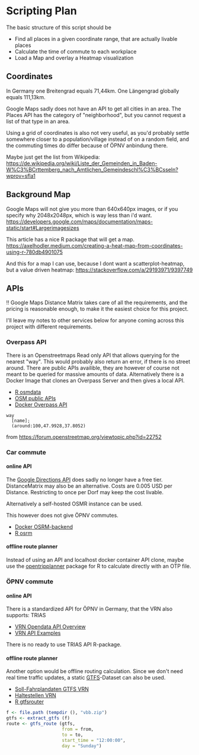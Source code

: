 # Scripting Plan

The basic structure of this script should be

* Find all places in a given coordinate range, that are actually livable places
* Calculate the time of commute to each workplace
* Load a Map and overlay a Heatmap visualization


## Coordinates

In Germany one Breitengrad equals 71,44km.
One Längengrad globally equals 111,13km.

Google Maps sadly does not have an API to get all cities in an area. The Places API has the category of "neighborhood", but you cannot request a list of that type in an area.

Using a grid of coordinates is also not very useful, as you'd probably settle somewhere closer to a population/village instead of on a random field, and the commuting times do differ because of ÖPNV anbindung there.

Maybe just get the list from Wikipedia: https://de.wikipedia.org/wiki/Liste_der_Gemeinden_in_Baden-W%C3%BCrttemberg_nach_Amtlichen_Gemeindeschl%C3%BCsseln?wprov=sfla1

## Background Map

Google Maps will not give you more than 640x640px images, or if you specify why 2048x2048px, which is way less than i'd want. https://developers.google.com/maps/documentation/maps-static/start#Largerimagesizes

This article has a nice R package that will get a map. https://axelhodler.medium.com/creating-a-heat-map-from-coordinates-using-r-780db4901075

And this for a map I can use, because I dont want a scatterplot-heatmap, but a value driven heatmap: https://stackoverflow.com/a/29193971/9397749


## APIs

‼️ Google Maps Distance Matrix takes care of all the requirements, and the pricing is reasonable enough, to make it the easiest choice for this project.

I'll leave my notes to other services below for anyone coming across this project with different requirements.

### Overpass API

There is an Openstreetmaps Read only API that allows querying for the nearest "way". This would probably also return an error, if there is no street around.
There are public APIs availible, they are however of course not meant to be queried for massive amounts of data. 
Alternatively there is a Docker Image that clones an Overpass Server and then gives a local API.

* [R osmdata](https://github.com/ropensci/osmdata)
* [OSM public APIs](https://wiki.openstreetmap.org/wiki/Overpass_API#Public_Overpass_API_instances)
* [Docker Overpass API](https://hub.docker.com/r/wiktorn/overpass-api)

```
way
  [name];
  (around:100,47.9928,37.8052)
```

from https://forum.openstreetmap.org/viewtopic.php?id=22752

### Car commute

#### **online API**

The [Google Directions API](https://developers.google.com/maps/documentation/directions/overview?hl=de) does sadly no longer have a free tier. DistanceMatrix may also be an alternative. Costs are 0.005 USD per Distance. Restricting to once per Dorf may keep the cost livable.

Alternatively a self-hosted OSMR instance can be used.

This however does not give ÖPNV commutes.

* [Docker OSRM-backend](https://hub.docker.com/r/osrm/osrm-backend/)
* [R osrm](https://www.rdocumentation.org/packages/osrm/versions/3.5.0)

#### **offline route planner**

Instead of using an API and localhost docker container API clone, maybe use the [opentripplanner](https://cran.r-project.org/web/packages/opentripplanner/vignettes/opentripplanner.html) package for R to calculate directly with an OTP file.

### ÖPNV commute

#### **online API**

There is a standardized API for ÖPNV in Germany, that the VRN also supports: TRIAS

* [VRN Opendata API Overview](https://www.vrn.de/opendata/API)
* [VRN API Examples](https://www.vrn.de/opendata/node/115)

There is no ready to use TRIAS API R-package.

#### **offline route planner**

Another option would be offline routing calculation. Since we don't need real time traffic updates, a static [GTFS](https://developers.google.com/transit/gtfs/)-Dataset can also be used.

* [Soll-Fahrplandaten GTFS VRN](https://www.vrn.de/opendata/datasets/soll-fahrplandaten-gtfs)
* [Haltestellen VRN](https://www.vrn.de/opendata/datasets/haltestellen)
* [R gtfsrouter](https://cran.r-project.org/web/packages/gtfsrouter/vignettes/gtfsrouter.html)

```r
f <- file.path (tempdir (), "vbb.zip")
gtfs <- extract_gtfs (f)
route <- gtfs_route (gtfs,
                     from = from,
                     to = to,
                     start_time = "12:00:00",
                     day = "Sunday")
```
